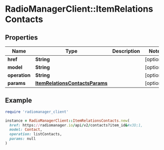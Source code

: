 # RadioManagerClient::ItemRelationsContacts

## Properties

| Name | Type | Description | Notes |
| ---- | ---- | ----------- | ----- |
| **href** | **String** |  | [optional] |
| **model** | **String** |  | [optional] |
| **operation** | **String** |  | [optional] |
| **params** | [**ItemRelationsContactsParams**](ItemRelationsContactsParams.md) |  | [optional] |

## Example

```ruby
require 'radiomanager_client'

instance = RadioManagerClient::ItemRelationsContacts.new(
  href: https://radiomanager.io/api/v2/contacts?item_id&#x3D;1,
  model: Contact,
  operation: listContacts,
  params: null
)
```

